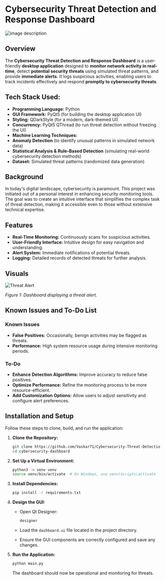 # Cybersecurity Threat Detection and Response Dashboard

![image description](https://github.com/Vaskar71/Cybersecurity-Threat-Detection-and-Response-Dashboard/blob/main/Introduction%20Image.png?raw=true)



## Overview

The **Cybersecurity Threat Detection and Response Dashboard** is a user-friendly **desktop application** designed to **monitor network activity in real-time**, detect **potential security threats** using simulated threat patterns, and provide **immediate alerts**. It logs suspicious activities, enabling users to track incidents effectively and respond **promptly to cybersecurity threats**.

## Tech Stack Used:
- **Programming Language:**  Python
- **GUI Framework:**  PyQt5 (for building the desktop application UI)
- **Styling:**  QDarkStyle (for a modern, dark-themed UI)
- **Concurrency:**  PyQt5 QThread (to run threat detection without freezing the UI)
- **Machine Learning Techniques:**
-    **Anomaly Detection**  (to identify unusual patterns in simulated network data)
-    **Statistical Analysis & Rule-Based Detection**  (simulating real-world cybersecurity detection methods)
-    **Dataset:** Simulated threat patterns  (randomized data generation) 

## Background

In today's digital landscape, cybersecurity is paramount. This project was initiated out of a personal interest in enhancing security monitoring tools. The goal was to create an intuitive interface that simplifies the complex task of threat detection, making it accessible even to those without extensive technical expertise.

## Features

- **Real-Time Monitoring:** Continuously scans for suspicious activities.
- **User-Friendly Interface:** Intuitive design for easy navigation and understanding.
- **Alert System:** Immediate notifications of potential threats.
- **Logging:** Detailed records of detected threats for further analysis.

## Visuals

![Threat Alert](https://github.com/Vaskar71/Cybersecurity-Threat-Detection-and-Response-Dashboard/blob/main/Threat.png?raw=true)

*Figure 1: Dashboard displaying a threat alert.*

## Known Issues and To-Do List

### Known Issues

- **False Positives:** Occasionally, benign activities may be flagged as threats.
- **Performance:** High system resource usage during intensive monitoring periods.

### To-Do

- **Enhance Detection Algorithms:** Improve accuracy to reduce false positives.
- **Optimize Performance:** Refine the monitoring process to be more resource-efficient.
- **Add Customization Options:** Allow users to adjust sensitivity and configure alert preferences.

## Installation and Setup

Follow these steps to clone, build, and run the application:

1. **Clone the Repository:**

   ```bash
   git clone https://github.com/Vaskar71/Cybersecurity-Threat-Detection-and-Response-Dashboard.git
   cd cybersecurity-dashboard
   ```

2. **Set Up a Virtual Environment:**

   ```bash
   python3 -m venv venv
   source venv/bin/activate  # On Windows, use venv\Scripts\activate
   ```

3. **Install Dependencies:**

   ```bash
   pip install -r requirements.txt
   ```

4. **Design the GUI:**

   - Open Qt Designer:

     ```bash
     designer
     ```

   - Load the `dashboard.ui` file located in the project directory.
   - Ensure the GUI components are correctly configured and save any changes.

5. **Run the Application:**

   ```bash
   python main.py
   ```

   The dashboard should now be operational and monitoring for threats.

